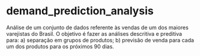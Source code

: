 # demand_prediction_analysis
Análise de um conjunto de dados referente às vendas de um dos maiores varejistas do Brasil. O objetivo é fazer as análises descritiva e preditiva para: a) separação em grupos de produtos; b) previsão de venda para cada um dos produtos para os próximos 90 dias.
